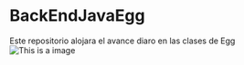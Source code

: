 # BackEndJavaEgg
Este repositorio alojara el avance diaro en las clases de Egg![This is a image](https://encrypted-tbn0.gstatic.com/images?q=tbn:ANd9GcS0hUrkO_8hs_sK_P9j7B8CQ9v2onqc-F8hpmKLu9gauREjZxXs7bRou5FFJvMeMvTYvZI&usqp=CAU
)
